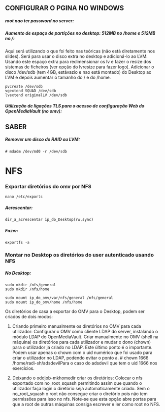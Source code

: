 ## CONFIGURAR O PGINA NO WINDOWS


##### root nao ter password no server:

##### Aumento de espaço de partições no desktop: 512MB no /home e 512MB no /:
Aqui será utilizando o que foi feito nas teóricas (não está diretamente nos slides). Será para usar o disco extra no desktop e adicioná-lo ao LVM. Usando este espaço extra para redimensionar os lv e fazer o resize dos sistemas de ficheiros (ver opção do lvresize para fazer logo).
Adicionar o disco /dev/sdb (tem 4GB, estávazio e nao está montado) do Desktop ao LVM e depois aumentar o tamanho do / e do /home.

	pvcreate /dev/sdb
	vgextend SQUAD /dev/sdb
	lvextend originalLV /dev/sdb


##### Utilização de ligações TLS para o acesso de configuração Web do OpenMediaVault (no omv): 


## SABER
##### Remover um disco do RAID ou LVM:

	# mdadm /dev/md0 -r /dev/sdb



# NFS

### Exportar diretórios do omv por NFS

	nano /etc/exports

##### Acrescentar:

	dir_a_acrescentar ip_do_Desktop(rw,sync)

##### Fazer:
	exportfs -a

### Montar no Desktop os diretórios do user autenticado usando NFS
##### No Desktop:
	
	sudo mkdir /nfs/general
	sudo mkdir /nfs/home

	sudo mount ip_do_omv/var/nfs/general /nfs/general
	sudo mount ip_do_omv/home /nfs/home

Os diretórios de casa a exportar do OMV para o Desktop, podem ser criados de dois modos:
1. Criando primeiro manualmente os diretórios no OMV para cada utilizador:
	Configurar o OMV como cliente LDAP do server, instalando o módulo LDAP do OpenMediaVault.
	Criar manualmente no OMV (shell na máquina) os diretórios para cada utilizador e mudar o dono (chown) para o utilizador já criado no LDAP.
	Este último ponto é o importante. Podem usar apenas o chown com o uid numérico que foi usado para criar o utilizador no LDAP, podendo evitar o ponto a.
		# chown 1666 /home/radi-sh/adsdevilPara o caso do adsdevil que tem o uid 1666 nos exercícios.

2. Deixando o oddjob-mkhomedir criar os diretórios:
	Colocar o nfs exportado com no_root_squash permitindo assim que quando o utilizador faça login o diretório seja automaticamente criado.
	Sem o no_root_squash o root não consegue criar o diretório pois não tem permissões para isso no nfs.
	Note-se que esta opção abre portas para que a root de outras máquinas consiga escrever e ler como root no NFS.
